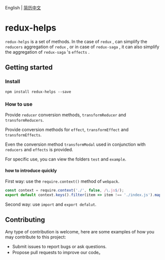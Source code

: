 English | [简历中文](./README.zh-CN.md)

# redux-helps

`redux-helps` is a set of methods. In the case of `redux` , can simplify the `reducers` aggregation of `redux` , or in case of `redux-saga` , it can also simplify the  aggregation of `redux-saga` 's `effects` .

## Getting started

### Install
```
npm install redux-helps --save
```

### How to use

Provide `reducer` conversion methods, `transformReducer` and `transformReducers`.

Provide conversion methods for `effect`, `transformEffect` and `transformEffects`.

Even the conversion method `transformModal` used in conjunction with `reducers` and `effects` is provided.

For specific use, you can view the folders `test` and `example`.

#### how to introduce quickly

First way: use the `require.context()` method of `webpack`.

```javascript
const context = require.context('./', false, /\.js$/);
export default context.keys().filter(item => item !== './index.js').map(key => context(key));
```

Second way: use `import` and `export defalut`.

## Contributing

Any type of contribution is welcome, here are some examples of how you may contribute to this project:

- Submit issues to report bugs or ask questions.
- Propose pull requests to improve our code。
